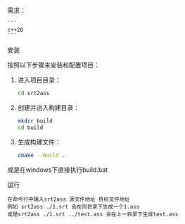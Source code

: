 需求：

    ```
    c++20
    ```

安装

按照以下步骤来安装和配置项目：

1.  进入项目目录：
    
    ```bash
    cd srt2ass
    ```
    
2.  创建并进入构建目录：
    
    ```bash
    mkdir build
    cd build
    ```
    
3.  生成构建文件：
    
    ```bash
    cmake --build .
    ```

或是在windows下直接执行build.bat

运行

    在命令行中输入srt2ass 源文件地址 目标文件地址
    例如 srt2ass ./1.srt 会在同目录下生成一个1.ass
    或是srt2ass ./1.srt ../test.ass 会在上一目录下生成test.ass
    

